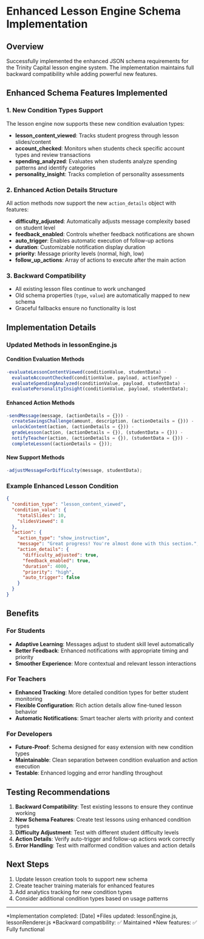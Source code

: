 # Enhanced Lesson Engine Schema Implementation

## Overview

Successfully implemented the enhanced JSON schema requirements for the Trinity Capital lesson engine system. The implementation maintains full backward compatibility while adding powerful new features.

## Enhanced Schema Features Implemented

### 1. New Condition Types Support

The lesson engine now supports these new condition evaluation types:

- **lesson_content_viewed**: Tracks student progress through lesson slides/content
- **account_checked**: Monitors when students check specific account types and review transactions
- **spending_analyzed**: Evaluates when students analyze spending patterns and identify categories
- **personality_insight**: Tracks completion of personality assessments

### 2. Enhanced Action Details Structure

All action methods now support the new `action_details` object with features:

- **difficulty_adjusted**: Automatically adjusts message complexity based on student level
- **feedback_enabled**: Controls whether feedback notifications are shown
- **auto_trigger**: Enables automatic execution of follow-up actions
- **duration**: Customizable notification display duration
- **priority**: Message priority levels (normal, high, low)
- **follow_up_actions**: Array of actions to execute after the main action

### 3. Backward Compatibility

- All existing lesson files continue to work unchanged
- Old schema properties (`type`, `value`) are automatically mapped to new schema
- Graceful fallbacks ensure no functionality is lost

## Implementation Details

### Updated Methods in lessonEngine.js

#### Condition Evaluation Methods

```javascript
-evaluateLessonContentViewed(conditionValue, studentData) -
  evaluateAccountChecked(conditionValue, payload, actionType) -
  evaluateSpendingAnalyzed(conditionValue, payload, studentData) -
  evaluatePersonalityInsight(conditionValue, payload, studentData);
```

#### Enhanced Action Methods

```javascript
-sendMessage(message, (actionDetails = {})) -
  createSavingsChallenge(amount, description, (actionDetails = {})) -
  unlockContent(action, (actionDetails = {})) -
  gradeLesson(action, (actionDetails = {}), (studentData = {})) -
  notifyTeacher(action, (actionDetails = {}), (studentData = {})) -
  completeLesson((actionDetails = {}));
```

#### New Support Methods

```javascript
-adjustMessageForDifficulty(message, studentData);
```

### Example Enhanced Lesson Condition

```json
{
  "condition_type": "lesson_content_viewed",
  "condition_value": {
    "totalSlides": 10,
    "slidesViewed": 8
  },
  "action": {
    "action_type": "show_instruction",
    "message": "Great progress! You're almost done with this section.",
    "action_details": {
      "difficulty_adjusted": true,
      "feedback_enabled": true,
      "duration": 4000,
      "priority": "high",
      "auto_trigger": false
    }
  }
}
```

## Benefits

### For Students

- **Adaptive Learning**: Messages adjust to student skill level automatically
- **Better Feedback**: Enhanced notifications with appropriate timing and priority
- **Smoother Experience**: More contextual and relevant lesson interactions

### For Teachers

- **Enhanced Tracking**: More detailed condition types for better student monitoring
- **Flexible Configuration**: Rich action details allow fine-tuned lesson behavior
- **Automatic Notifications**: Smart teacher alerts with priority and context

### For Developers

- **Future-Proof**: Schema designed for easy extension with new condition types
- **Maintainable**: Clean separation between condition evaluation and action execution
- **Testable**: Enhanced logging and error handling throughout

## Testing Recommendations

1. **Backward Compatibility**: Test existing lessons to ensure they continue working
2. **New Schema Features**: Create test lessons using enhanced condition types
3. **Difficulty Adjustment**: Test with different student difficulty levels
4. **Action Details**: Verify auto-trigger and follow-up actions work correctly
5. **Error Handling**: Test with malformed condition values and action details

## Next Steps

1. Update lesson creation tools to support new schema
2. Create teacher training materials for enhanced features
3. Add analytics tracking for new condition types
4. Consider additional condition types based on usage patterns

---

*Implementation completed: [Date]
*Files updated: lessonEngine.js, lessonRenderer.js
*Backward compatibility: ✅ Maintained
*New features: ✅ Fully functional
